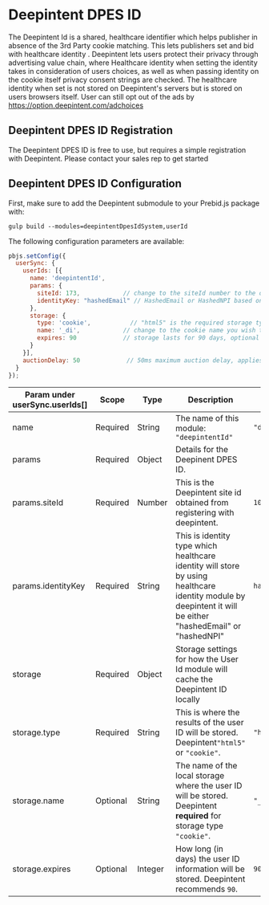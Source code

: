 # Deepintent DPES ID

The Deepintent Id  is a shared, healthcare identifier which helps publisher in absence of the 3rd Party cookie matching. This lets publishers set and bid with healthcare identity . Deepintent lets users protect their privacy through advertising value chain, where Healthcare identity when setting the identity takes in consideration of users choices, as well as when passing identity on the cookie itself privacy consent strings are checked. The healthcare identity when set is not stored on Deepintent's servers but is stored on users browsers itself. User can still opt out of the ads by https://option.deepintent.com/adchoices

## Deepintent DPES ID Registration

The Deepintent DPES ID is free to use, but requires a simple registration with Deepintent. Please contact your sales rep to get started


## Deepintent DPES ID Configuration

First, make sure to add the Deepintent submodule to your Prebid.js package with:

```
gulp build --modules=deepintentDpesIdSystem,userId
```

The following configuration parameters are available:

```javascript
pbjs.setConfig({
  userSync: {
    userIds: [{
      name: 'deepintentId',
      params: {
        siteId: 173,            // change to the siteId number to the one you recieved from Deepintent.
        identityKey: "hashedEmail" // HashedEmail or HashedNPI based on type of your integration
      },
      storage: {
        type: 'cookie',           // "html5" is the required storage type option is "html5"
        name: '_di',            // change to the cookie name you wish to read from, optional if storage type is html5
        expires: 90             // storage lasts for 90 days, optional if storage type is html5
      }
    }],
    auctionDelay: 50             // 50ms maximum auction delay, applies to all userId modules
  }
});
```

| Param under userSync.userIds[] | Scope | Type | Description | Example |
| --- | --- | --- | --- | --- |
| name | Required | String | The name of this module: `"deepintentId"` | `"deepintentId"` |
| params | Required | Object | Details for the Deepinent DPES ID. | |
| params.siteId | Required | Number | This is the Deepintent site id obtained from registering with deepintent. | `10023` |
| params.identityKey | Required | String | This is identity type which healthcare identity will store by using healthcare identity module by deepintent it will be either "hashedEmail" or "hashedNPI" | `hashedEmai` |
| storage | Required | Object | Storage settings for how the User Id module will cache the Deepintent ID locally | |
| storage.type | Required | String | This is where the results of the user ID will be stored. Deepintent`"html5"` or `"cookie"`. | `"html5"` |
| storage.name | Optional | String | The name of the local storage where the user ID will be stored. Deepintent **required** for storage type `"cookie"`. | `"_di"` |
| storage.expires | Optional | Integer | How long (in days) the user ID information will be stored. Deepintent recommends `90`. | `90` |